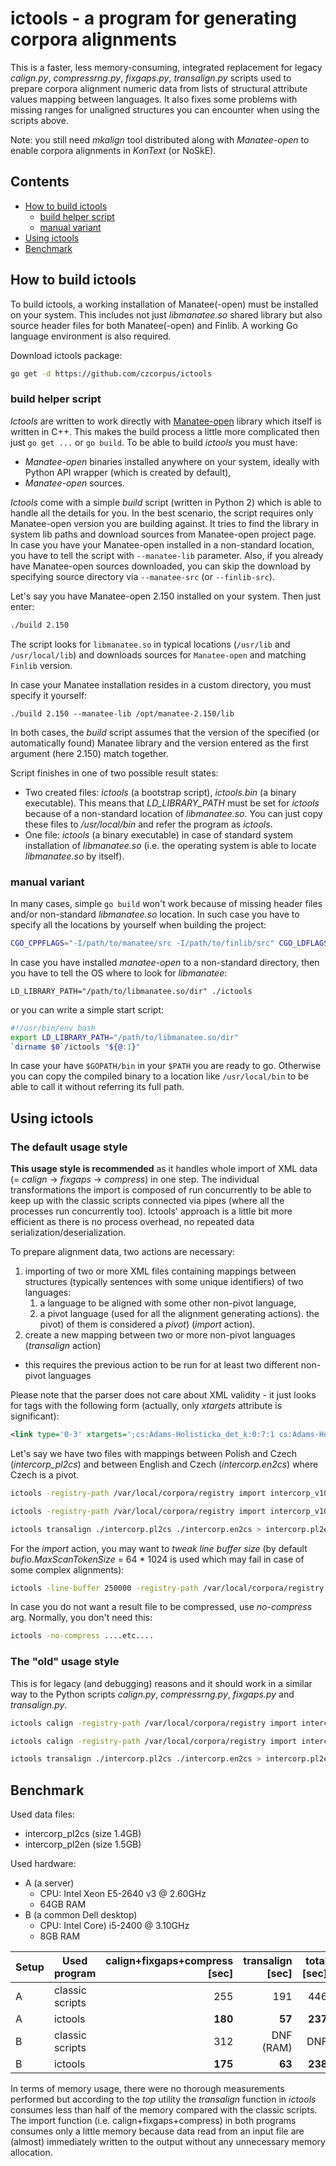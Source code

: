 # ictools - a program for generating corpora alignments

This is a faster, less memory-consuming, integrated replacement for legacy *calign.py*,
*compressrng.py*, *fixgaps.py*, *transalign.py* scripts used to prepare corpora alignment
numeric data from lists of structural attribute values mapping between languages. It also fixes
some problems with missing ranges for unaligned structures you can encounter when using the scripts above.

Note: you still need *mkalign* tool distributed along with *Manatee-open* to enable corpora alignments
in *KonText* (or NoSkE).

## Contents

* [How to build ictools](#how_to_build_ictools)
  * [build helper script](#how_to_build_ictools_helper_script)
  * [manual variant](#how_to_build_ictools_manual_variant)
* [Using ictools](#using_ictools)
* [Benchmark](#benchmark)

<a name="how_to_build_ictools"></a>
## How to build ictools

To build ictools, a working installation of Manatee(-open) must be installed on your system.
This includes not just *libmanatee.so* shared library but also source header files for both
Manatee(-open) and Finlib. A working Go language environment is also required.

Download ictools package:

```bash
go get -d https://github.com/czcorpus/ictools
```

<a name="how_to_build_ictools_helper_script"></a>
### build helper script

*Ictools* are written to work directly with [Manatee-open](https://nlp.fi.muni.cz/trac/noske) library which
itself is written in C++. This makes the build process a little more complicated then just `go get ...` or `go build`. To be able to build *ictools* you must have:

* *Manatee-open* binaries installed anywhere on your system, ideally with Python API wrapper (which is created by default),
* *Manatee-open* sources.

*Ictools* come with a simple *build* script (written in Python 2) which is able to handle all the details
for you. In the best scenario, the script requires only Manatee-open version you are building against. It tries to
find the library in system lib paths and download sources from Manatee-open project page. In case you have your Manatee-open installed in a non-standard location, you have to tell the script with `--manatee-lib` parameter. Also, if you already have Manatee-open sources downloaded, you can skip the download by specifying source directory
via `--manatee-src` (or `--finlib-src`).

Let's say you have Manatee-open 2.150 installed on your system. Then just enter:

```bash
./build 2.150
```

The script looks for `libmanatee.so` in typical locations (`/usr/lib` and `/usr/local/lib`) and
downloads sources for `Manatee-open` and matching `Finlib` version.

In case your Manatee installation resides in a custom directory, you must specify it yourself:

```
./build 2.150 --manatee-lib /opt/manatee-2.150/lib
```

In both cases, the *build* script assumes that the version of the specified (or automatically found)
Manatee library and the version entered as the first argument (here 2.150) match together.

Script finishes in one of two possible result states:

* Two created files: *ictools* (a bootstrap script), *ictools.bin* (a binary executable). This means that *LD_LIBRARY_PATH* must be set for *ictools* because of a non-standard location of *libmanatee.so*. You can just copy these files to */usr/local/bin*
  and refer the program as *ictools*.
* One file: *ictools* (a binary executable) in case of standard system installation of *libmanatee.so* (i.e. the
  operating system is able to locate *libmanatee.so* by itself).

<a name="how_to_build_ictools_manual_variant"></a>
### manual variant

In many cases, simple `go build` won't work because of missing header files and/or non-standard
*libmanatee.so* location. In such case you have to specify all the locations by yourself when
building the project:

```bash
CGO_CPPFLAGS="-I/path/to/manatee/src -I/path/to/finlib/src" CGO_LDFLAGS="-lmanatee -L/path/to/manatee/lib/dir" go build
```

In case you have installed *manatee-open* to a non-standard directory, then you have to tell the OS where to look
for *libmanatee*:

```
LD_LIBRARY_PATH="/path/to/libmanatee.so/dir" ./ictools
```

or you can write a simple start script:

```bash
#!/usr/bin/env bash
export LD_LIBRARY_PATH="/path/to/libmanatee.so/dir"
`dirname $0`/ictools "${@:1}"
```

In case your have `$GOPATH/bin` in your `$PATH` you are ready to go. Otherwise you can copy the
compiled binary to a location like `/usr/local/bin` to be able to call it without referring its full
path.

<a name="using_ictools"></a>
## Using ictools


### The default usage style

**This usage style is recommended** as it handles whole import of XML data
(= *calign* -> *fixgaps* -> *compress*) in one step. The individual transformations the import
is composed of run concurrently to be able to keep up with the classic scripts connected via
pipes (where all the processes run concurrently too). Ictools' approach is a little bit more
efficient as there is no process overhead, no repeated data serialization/deserialization.

To prepare alignment data, two actions are necessary:

1. importing of two or more XML files containing mappings between structures (typically sentences with some unique identifiers) of two languages:
     1. a language to be aligned with some other non-pivot language,
     1. a pivot language (used for all the alignment generating actions).
   the pivot) of them is considered a *pivot*) (*import* action).
1. create a new mapping between two or more non-pivot languages (*transalign* action)
  * this requires the previous action to be run for at least two different non-pivot languages

Please note that the parser does not care about XML validity - it just looks for tags with the
following form (actually, only *xtargets* attribute is significant):

```xml
<link type='0-3' xtargets=';cs:Adams-Holisticka_det_k:0:7:1 cs:Adams-Holisticka_det_k:0:7:2 cs:Adams-Holisticka_det_k:0:7:3' status='man'/>
```

Let's say we have two files with mappings between Polish and Czech (*intercorp_pl2cs*) and between
English and Czech (*intercorp.en2cs*) where Czech is a pivot.

```bash
ictools -registry-path /var/local/corpora/registry import intercorp_v10_pl intercorp_v10_cs s.id /var/local/corpora/aligndef/intercorp_pl2cs > intercorp.pl2cs

ictools -registry-path /var/local/corpora/registry import intercorp_v10_en intercorp_v10_cs s.id /var/local/corpora/aligndef/intercorp_en2cs > intercorp.en2cs

ictools transalign ./intercorp.pl2cs ./intercorp.en2cs > intercorp.pl2en
```

For the *import* action, you may want to *tweak line buffer size* (by default *bufio.MaxScanTokenSize* = 64 * 1024
is used which may fail in case of some complex alignments):

```bash
ictools -line-buffer 250000 -registry-path /var/local/corpora/registry import ....etc...
```

In case you do not want a result file to be compressed, use *no-compress* arg. Normally, you
don't need this:

```bash
ictools -no-compress ....etc....
```

### The "old" usage style

This is for legacy (and debugging) reasons and it should work in a similar way to the Python scripts
*calign.py*, *compressrng.py*, *fixgaps.py* and *transalign.py*.

```bash
ictools calign -registry-path /var/local/corpora/registry import intercorp_v10_pl intercorp_v10_cs s.id /var/local/corpora/aligndef/intercorp_pl2cs | ictools fixgaps | ictools compressrng > intercorp.pl2cs

ictools calign -registry-path /var/local/corpora/registry import intercorp_v10_en intercorp_v10_cs s.id /var/local/corpora/aligndef/intercorp_en2cs | ictools fixgaps | ictools compressrng > intercorp.en2cs

ictools transalign ./intercorp.pl2cs ./intercorp.en2cs > intercorp.pl2en
```

<a name="benchmark"></a>
## Benchmark

Used data files:

* intercorp_pl2cs (size 1.4GB)
* intercorp_pl2en (size 1.5GB)

Used hardware:

* A (a server)
  * CPU: Intel Xeon E5-2640 v3 @ 2.60GHz
  * 64GB RAM
* B (a common Dell desktop)
  * CPU: Intel Core) i5-2400 @ 3.10GHz
  * 8GB RAM

| Setup | Used program    | calign+fixgaps+compress [sec] | transalign [sec] | total [sec]  |
|-------|-----------------|------------------------------:|-----------------:|-------------:|
| A     | classic scripts |  255                          | 191              | 446          |
| A     | ictools         |  **180**                      | **57**           | **237**      |
| B     | classic scripts |  312                          | DNF (RAM)        | DNF          |
| B     | ictools         |  **175**                      | **63**           | **238**      |

In terms of memory usage, there were no thorough measurements performed but according to the *top*
utility the *transalign* function in *ictools* consumes less than half of the memory compared
with the classic scripts. The import function (i.e. calign+fixgaps+compress) in both programs
consumes only a little memory because data read from an input file are (almost) immediately written
to the output without any unnecessary memory allocation.
